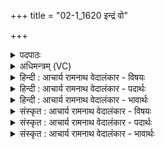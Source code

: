 +++
title = "02-1_1620 इन्द्रं वो"

+++
<details><summary>पदपाठः</summary>

इ꣡न्द्र꣢꣯म्। वः꣣। विश्व꣡तः꣢। प꣡रि꣢꣯। ह꣡वा꣢꣯महे। ज꣡ने꣢꣯भ्यः। अ꣣स्मा꣡क꣢म्। अ꣣स्तु। के꣡व꣢꣯लः। १६२०।
</details>

<details><summary>अधिमन्त्रम् (VC)</summary>

- इन्द्रः
- मधुच्छन्दा वैश्वामित्रः
- गायत्री
- षड्जः
</details>

<details><summary>हिन्दी : आचार्य रामनाथ वेदालंकार - विषयः</summary>

प्रथम मन्त्र में इन्द्र नाम से परमात्मा का विषय है।
</details>

<details><summary>हिन्दी : आचार्य रामनाथ वेदालंकार - पदार्थः</summary>

पदार्थान्वयभाषाः -  हे साथियो! (विश्वतः परि)सबसे ऊपर,हम(इन्द्रम्)विघ्ननाशक,परमैश्वर्यवान् परमात्मा को(जनेभ्यः वः)आप प्रजाजनों के लिए(हवामहे)पुकारते हैं। वह(अस्माकम्)हम श्रोताओं का(केवलः)अद्वितीय सखा(अस्तु)होवे ॥१॥
</details>

<details><summary>हिन्दी : आचार्य रामनाथ वेदालंकार - भावार्थः</summary>

भावार्थभाषाः -  भले ही माता,पिता,राजा आदि हमें सुख देनेवाले होते हैं,परन्तु सदा सहायक,सदा अशरण-शरण,सदा धैर्यप्रदाता सखा तो जगदीश्वर ही है ॥१॥
</details>

<details><summary>संस्कृत : आचार्य रामनाथ वेदालंकार - विषयः</summary>

तत्रादाविन्द्रनाम्ना परमात्मविषयमाह।
</details>

<details><summary>संस्कृत : आचार्य रामनाथ वेदालंकार - पदार्थः</summary>

पदार्थान्वयभाषाः -  हे सखायः! (विश्वतः परि)सर्वेभ्यः उपरि वयम्(इन्द्रम्)विघ्नविदारकं परमैश्वर्यवन्तं परमात्मानम्(जनेभ्यः वः)प्रजाभ्यः युष्मभ्यम्(हवामहे)आह्वयामः। सः(अस्माकम्)स्तोतॄणाम्(केवलः)अद्वितीयः(सखा अस्तु)जायताम् ॥१॥२
</details>

<details><summary>संस्कृत : आचार्य रामनाथ वेदालंकार - भावार्थः</summary>

भावार्थभाषाः -  कामं मातापितृनृपत्यादयोऽस्माकं सुखप्रदा भवनति,परं सदा सहायः सदाऽशरणशरणः सदा धैर्यप्रदः सखा तु जगदीश्वर एव ॥१॥
</details>